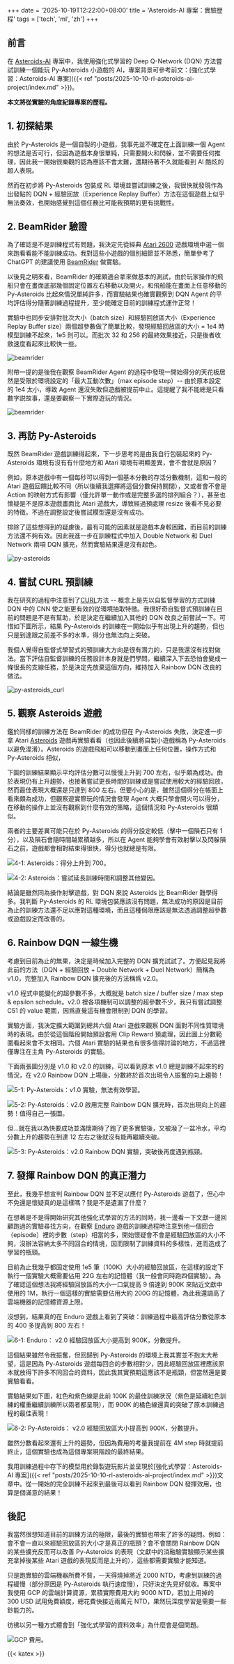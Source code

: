 +++
date = '2025-10-19T12:22:00+08:00'
title = 'Asteroids-AI 專案：實驗歷程'
tags = ['tech', 'ml', 'zh']
+++ 


## 前言

在 [Asteroids-AI](https://github.com/lywgit/rl-asteroids-pygame) 專案中，我使用強化式學習的 Deep Q-Network (DQN) 方法嘗試訓練一個能玩 Py-Asteroids 小遊戲的 AI，專案背景可參考前文：[強化式學習：Asteroids-AI 專案]({{< ref "posts/2025-10-10-rl-asteroids-ai-project/index.md" >}})。

**本文將從實驗的角度紀錄專案的歷程。**

## 1. 初探結果

由於 Py-Asteroids 是一個自製的小遊戲，我事先並不確定在上面訓練一個 Agent 的想法是否可行，但因為遊戲本身很單純，只需要開火和閃躲，並不需要任何推理，因此我一開始很樂觀的認為應該不會太難，還期待著不久就能看到 AI 酷炫的超人表現。

然而在初步將 Py-Asteroids 包裝成 RL 環境並嘗試訓練之後，我很快就發現作為出發點的 DQN + 經驗回放（Experience Replay Buffer）方法在這個遊戲上似乎無法奏效，也開始感覺到這個任務比可能我預期的更有挑戰性。

## 2. BeamRider 驗證

為了確認是不是訓練程式有問題，我決定先從經典 [Atari 2600](https://ale.farama.org/environments/complete_list/) 遊戲環境中選一個來跑看看能不能訓練成功。我對這些小遊戲的個別細節並不熟悉，簡單參考了 ChatGPT 的建議使用 [BeamRider](https://ale.farama.org/environments/beam_rider/) 做實驗。

以後見之明來看，BeamRider 的確頗適合拿來做基本的測試，由於玩家操作的飛船只會在畫面底部幾個固定位置左右移動以及開火，和飛船能在畫面上任意移動的 Py-Asteroids 比起來情況單純許多，而實驗結果也確實觀察到 DQN Agent 的平均評估得分隨著訓練過程提升，至少能確定目前的訓練程式運作正常！

實驗中也同步安排對批次大小（batch size）和經驗回放區大小（Experience Replay Buffer size）兩個超參數做了簡單比較，發現經驗回放區的大小 = 1e4 時模型訓練不起來，1e5 則可以。而批次 32 和 256 的最終效果接近，只是後者收斂速度看起來比較快一些。

![beamrider](run0a_1_beamrider.png "1-1: BeamRider：訓練成功時評估得分隨著訓練時間上升。")

附帶一提的是後我在觀察 BeamRider Agent 的過程中發現一開始得分的天花板居然是受限於環境設定的「最大互動次數」（max episode step）-- 由於原本設定的 1e4 太小，導致 Agent 還沒失敗但遊戲被提前中止。這提醒了我不能總是只看數字説故事，還是要觀察一下實際遊玩的情況。

![beamrider](run0a_2_beamrider.png "1-2: BeamRider：調整互動次數上限為 1e5 以避免提早結束遊戲。")


## 3. 再訪 Py-Asteroids

既然 BeamRider 遊戲訓練得起來，下一步思考的是由我自行包裝起來的 Py-Asteroids 環境有沒有有什麼地方和 Atari 環境有明顯差異，會不會就是原因？

例如，原本遊戲中有一個每秒可以得到一個基本分數的存活分數機制，這和一般的 Atari 遊戲回饋比較不同（所以後續我選擇將這個分數保持關閉），又或者會不會是 Action 的映射方式有影響（僅允許單一動作或是完整多選的排列組合？），甚至也懷疑是不是原本遊戲畫面比 Atari 遊戲大，導致經過預處理 resize 後看不見必要的特徵。不過在調整設定後嘗試模型還是沒有成功。

排除了這些想得到的疑慮後，最有可能的因素就是遊戲本身較困難，而目前的訓練方法還不夠有效。因此我進一步在訓練程式中加入 Double Network 和 Duel Network 兩項 DQN 擴充，然而實驗結果還是沒有起色。

![py-asteroids](run0a_3_py-asteroids-1.png "2: Py-Asteroids：嘗試調整遊戲回饋機制以及 Double Network & Duel Network 擴充。")

## 4. 嘗試 CURL 預訓練

我在研究的過程中注意到了[CURL](https://arxiv.org/abs/2004.04136)方法 -- 概念上是先以自監督學習的方式訓練 DQN 中的 CNN 使之能更有效的從環境抽取特徵。我很好奇自監督式預訓練在目前的問題是不是有幫助，於是決定在繼續加入其他的 DQN 改良之前嘗試一下。可惜如下圖所示，結果 Py-Asteroids 的訓練在一開始似乎有出現上升的趨勢，但也只是到達跟之前差不多的水準，得分也無法向上突破。

我個人覺得自監督式學習式的預訓練大方向是很有潛力的，只是我還沒有找對做法。當下評估自監督訓練的任務設計本身就是們學問，繼續深入下去恐怕會變成一條很長的支線任務，於是決定先放棄這個方向，維持加入 Rainbow DQN 改良的做法。

![py-asteroids_curl](run0b_1_py-asteroids_curl.png "3: Py-Asteroids：CURL 預訓練嘗試。")

## 5. 觀察 Asteroids 遊戲

鑑於同樣的訓練方法在 BeamRider 的成功但在 Py-Asteroids 失敗，決定進一步拿 Atari [Asteroids](https://ale.farama.org/environments/asteroids/) 遊戲再實驗看看（也因此後續將自製小遊戲稱為 Py-Asteroids 以避免混淆）。Asteroids 的遊戲飛船可以移動到畫面上任何位置，操作方式和 Py-Asteroids 相似，

下圖的訓練結果顯示平均評估分數可以慢慢上升到 700 左右，似乎頗為成功。由於表現仍有上升趨勢，也接著嘗試更長時間的訓練或是嘗試使用較大的經驗回放，然而最佳表現大概還是只達到 800 左右。但要小心的是，雖然這個得分在帳面上看來頗為成功，但觀察遊實際玩的情況會發現 Agent 大概只學會開火可以得分，在移動的操作上並沒有觀察到什麼有效的策略，這個情況和 Py-Asteroids 很類似。

兩者的主要差異可能只在於 Py-Asteroids 的得分設定較低（擊中一個隕石只有 1 分），以及隕石會隨時間越累積越多，所以在 Agent 能夠學會有效射擊以及閃躲隕石之前，遊戲都會相對結束得很快，得分也就總是有限。

![](run0b_2_asteroids.png "4-1: Asteroids：得分上升到 700。")

![](run0b_3_asteroids_long.png "4-2: Asteroids：嘗試延長訓練時間和調整其他變因。")

結論是雖然同為操作射擊遊戲，對 DQN 來說 Asteroids 比 BeamRider 難學得多。我判斷 Py-Asteroids 的 RL 環境包裝應該沒有問題，無法成功的原因是目前為止的訓練方法還不足以應對這種環境，而且這種侷限應該是無法透過調整超參數或遊戲設定而改善的。


## 6. Rainbow DQN 一線生機

考慮到目前為止的無果，決定是時候加入完整的 DQN 擴充試試了。方便起見我將此前的方法（DQN + 經驗回放 + Double Network + Duel Network）簡稱為 v1.0，完整加入 Rainbow DQN 擴充後的方法稱爲 v2.0。

v1.0 程式中能變化的超參數不多，大概就是 batch size / buffer size / max step & epsilon schedule。v2.0 裡各項機制可以調整的超參數不少，我只有嘗試調整 C51 的 value 範圍，因爲直覺這有機會限制到 DQN 的學習。

實驗方面，我決定擴大範圍到總共六個 Atari 遊戲來觀察 DQN 面對不同性質環境時的表現。由於從這個階段開始預設套用 Clip Reward 預處理，因此圖上分數範圍看起來會不太相同。六個 Atari 實驗的結果也有很多值得討論的地方，不過這裡僅專注在主角 Py-Asteroids 的實驗。

下面兩張圖分別是 v1.0 和 v2.0 的訓練，可以看到原本 v1.0 總是訓練不起來的的情況，在 v2.0 Rainbow DQN 上場後，分數終於首次出現令人振奮的向上趨勢！

![](py-asteroids_1.png "5-1: Py-Asteroids：v1.0 實驗，無法有效學習。")

![](py-asteroids_2.png "5-2: Py-Asteroids：v2.0 啟用完整 Rainbow DQN 擴充時，首次出現向上的趨勢！值得自己一張圖。" )


但...就在我以為快要成功並滿懷期待了跑了更多實驗後，又被潑了一盆冷水，平均分數上升的趨勢在到達 12 左右之後就沒有能再繼續突破。

![](py-asteroids_3.png "5-3: Py-Asteroids：v2.0 Rainbow DQN 實驗，突破後再度遇到瓶頸。" )


## 7. 發揮 Rainbow DQN 的真正潛力

至此，我幾乎想宣判 Rainbow DQN 並不足以應付 Py-Asteroids 遊戲了，但心中不免還是懷疑真的是這樣嗎？我是不是遺漏了什麼？

在想著是不是得開始研究其他強化式學習的方法的同時，我一邊看一下文獻一邊回顧跑過的實驗尋找方向，在觀察 [Enduro](https://ale.farama.org/environments/enduro/) 遊戲的訓練過程時注意到他一個回合（episode）裡的步數（step）相當的多，開始懷疑會不會是經驗回放區的大小不夠，沒辦法容納太多不同回合的情境，因而限制了訓練資料的多樣性，進而造成了學習的瓶頸。

目前為止我幾乎都固定使用 1e5 筆（100K）大小的經驗回放區，在這樣的設定下執行一個實驗大概需要佔用 22G 左右的記憶體（我一般會同時跑四個實驗）。為了確認這個想法我將經驗回放區的大小一口氣提高 9 倍達到 900K 來貼近文獻中使用的 1M，執行一個這樣的實驗需要佔用大約 200G 的記憶體，為此我還調高了雲端機器的記憶體資源上限。

沒想到，結果真的在 Enduro 遊戲上看到了突破：訓練過程中最高評估分數從原本的 400 多提高到 800 左右！

![](enduro_3.png "6-1: Enduro： v2.0 經驗回放區大小提高到 900K，分數提升。")

這個結果雖然令我振奮，但回歸到 Py-Asteroids 的環境上我其實並不抱太大希望，這是因為 Py-Asteroids 遊戲每回合的步數相對少，因此經驗回放區裡應該原本就放得下許多不同回合的資料，因此我其實預期這應該不是瓶頸，但當然還是要實驗看看。

實驗結果如下圖，紅色和紫色線是此前 100K 的最佳訓練狀況（紫色是延續紅色訓練的權重繼續訓練所以兩者都呈現），而 900K 的橘色線還真的突破了原本訓練過程的最佳表現！

![](py-asteroids_4.png "6-2: Py-Asteroids： v2.0 經驗回放區大小提高到 900K，分數提升。" )

雖然分數看起來還有上升的趨勢，但因為費用的考量我提前在 4M step 時就提前終止，這個實驗也成為這個專案現階段的最終結果。

我用訓練過程中存下的模型用於錄製遊玩影片並呈現於[強化式學習：Asteroids-AI 專案]({{< ref "posts/2025-10-10-rl-asteroids-ai-project/index.md" >}})文章中。從一開始的完全訓練不起來到最後可以看到 Rainbow DQN 發揮效用，也算是個滿意的結果！
 
## 後記

我當然很想知道目前的訓練方法的極限，最後的實驗也帶來了許多的疑問。例如：會不會一直以來經驗回放區的大小才是真正的瓶頸？會不會關閉 Rainbow DQN 的某些擴充反而可以改善 Py-Asteroids 的表現（文獻中的消融驗實驗顯示某些擴充拿掉後某些 Atari 遊戲的表現反而是上升的），這些都需要實驗才能知道。

只是跑實驗的雲端機器所費不貲，一天得燒掉將近 2000 NTD，考慮到訓練的過程緩慢（部分原因是 Py-Asteroids 執行速度慢），只好決定先見好就收。專案中我使用 GCP 的雲端計算資源，累積實際費用大約 9000 NTD，若加上用掉的 300 USD 試用免費額度，總花費快接近兩萬元 NTD，果然玩深度學習是需要一些鈔能力的。

彷彿以另一種方式體會到「強化式學習的資料效率」為什麼會是個問題。

![](gcp_cost.png "GCP 費用。" )



{{< katex >}}
